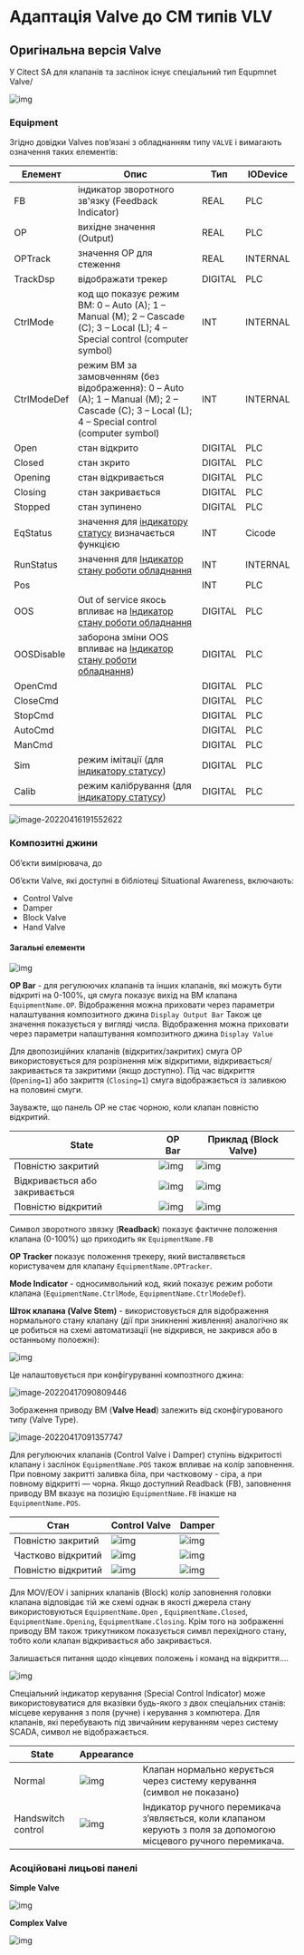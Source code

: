 # Адаптація Valve до CM типів VLV 

## Оригінальна версія Valve 

У Citect SA для клапанів та заслінок існує спеціальний тип Equpmnet Valve/   

![img](media/Valve_CommonElements.png)

### Equipment

Згідно довідки Valves пов’язані з обладнанням типу `VALVE` і вимагають означення таких елементів: 

| Елемент     | Опис                                                         | Тип     | IODevice |
| ----------- | ------------------------------------------------------------ | ------- | -------- |
| FB          | індикатор зворотного зв'язку (Feedback Indicator)            | REAL    | PLC      |
| OP          | вихідне значення (Output)                                    | REAL    | PLC      |
| OPTrack     | значення OP для стеження                                     | REAL    | INTERNAL |
| TrackDsp    | відображати трекер                                           | DIGITAL | PLC      |
| CtrlMode    | код що показує режим ВМ: 0 – Auto (A); 1 – Manual (M); 2 – Cascade (C); 3 – Local (L); 4 – Special control (computer symbol) | INT     | INTERNAL |
| CtrlModeDef | режим ВМ за замовченням (без відображення): 0 – Auto (A); 1 – Manual (M); 2 – Cascade (C); 3 – Local (L); 4 – Special control (computer symbol) | INT     | INTERNAL |
| Open        | стан відкрито                                                | DIGITAL | PLC      |
| Closed      | стан зкрито                                                  | DIGITAL | PLC      |
| Opening     | стан відкривається                                           | DIGITAL | PLC      |
| Closing     | стан закривається                                            | DIGITAL | PLC      |
| Stopped     | стан зупинено                                                | DIGITAL | PLC      |
| EqStatus    | значення для [індикатору статусу](cm_common.md) визначається функцією | INT     | Cicode   |
| RunStatus   | значення для [Індикатор стану роботи обладнання](cm_common.md) | INT     | INTERNAL |
| Pos         |                                                              | INT     | PLC      |
| OOS         | Out of service якось впливає на [Індикатор стану роботи обладнання](cm_common.md) | DIGITAL | PLC      |
| OOSDisable  | заборона зміни OOS впливає на [Індикатор стану роботи обладнання](cm_common.md)) | DIGITAL | PLC      |
| OpenCmd     |                                                              | DIGITAL | PLC      |
| CloseCmd    |                                                              | DIGITAL | PLC      |
| StopCmd     |                                                              | DIGITAL | PLC      |
| AutoCmd     |                                                              | DIGITAL | PLC      |
| ManCmd      |                                                              | DIGITAL | PLC      |
| Sim         | режим імітації (для [індикатору статусу](cm_common.md))      | DIGITAL | PLC      |
| Calib       | режим калібрування (для [індикатору статусу](cm_common.md))  | DIGITAL | PLC      |

![image-20220416191552622](media/image-20220416191552622.png)

### Композитні джини

Об’єкти вимірювача, до

Об’єкти Valve, які доступні в бібліотеці Situational Awareness, включають:

- Control Valve    
- Damper    
- Block Valve    
- Hand Valve    

#### Загальні елементи

![img](media/Valve_CommonElements.png)

**OP Bar** - для регулюючих клапанів та інших клапанів, які можуть бути відкриті на 0-100%, ця смуга показує вихід на ВМ клапана `EquipmentName.OP`.  Відображення можна приховати через параметри налаштування композитного джина `Display Output Bar` Також це значення показується у вигляді числа. Відображення можна приховати через параметри налаштування композитного джина `Display Value`

Для двопозиційних клапанів (відкритих/закритих) смуга OP використовується для розрізнення між відкритими, відкривається/закривається та закритими (якщо доступно). Під час відкриття (`Opening=1`) або закриття (`Closing=1`) смуга відображається із заливкою на половині смуги.

Зауважте, що панель OP не стає чорною, коли клапан повністю відкритий.

| State                          | OP Bar                                  | Приклад (Block Valve)                    |
| ------------------------------ | --------------------------------------- | ---------------------------------------- |
| Повністю закритий              | ![img](media/Valve_OP_Closed_83x38.png) | ![img](media/Valve_OP_Closed1_69x50.png) |
| Відкривається або закривається | ![img](media/Valve_OP_Half_84x36.png)   | ![img](media/Valve_OP_Half1_73x52.png)   |
| Повністю відкритий             | ![img](media/Valve_OP_Open_81x34.png)   | ![img](media/Valve_OP_Open1_70x53.png)   |

Символ зворотного звязку (**Readback**) показує фактичне положення клапана (0-100%) що приходить як `EquipmentName.FB`		

**OP Tracker** показує положення трекеру, який висталвяється користувачем для клапану `EquipmentName.OPTracker`. 

**Mode Indicator** - односимвольний код, який показує режим роботи клапана (`EquipmentName.CtrlMode`, `EquipmentName.CtrlModeDef`). 

**Шток клапана (Valve Stem)** - використовується для відображення нормального стану клапану (дії при зникненні живлення) аналогічно як це робиться на схемі автоматизації (не відкрився, не закрився або в останньому полоежні):

![img](G:\san\AKIT\ДИСЦИП\ЛМІ\GitVer\citect\sa2020\salib\media\Valve_Stem.png)        

Це налаштовується при конфігуруванні композтного джина:

![image-20220417090809446](media/image-20220417090809446.png)

Зображення приводу ВМ (**Valve Head**) залежить від сконфігурованого типу (Valve Type).

![image-20220417091357747](media/image-20220417091357747.png)

Для регулюючих клапанів (Control Valve і Damper) ступінь відкритості клапану і заслінок `EquipmentName.POS` також впливає на колір заповнення. При повному закритті заливка біла, при частковому - сіра, а при повному відкритті — чорна. Якщо доступний Readback (FB), заповнення приводу ВМ вказує на позицію `EquipmentName.FB` інакше на `EquipmentName.POS`. 

| Стан               | Control Valve                                | Damper                                       |
| ------------------ | -------------------------------------------- | -------------------------------------------- |
| Повністю закритий  | ![img](media/Valve_Control_Closed_89x81.png) | ![img](media/Valve_Damper_Closed_121x83.png) |
| Частково відкритий | ![img](media/Valve_Control_Half_89x84.png)   | ![img](media/Valve_Damper_Half_122x85.png)   |
| Повністю відкритий | ![img](media/Valve_Control_Half_94x86.png)   | ![img](media/Valve_Damper_Half_121x85.png)   |

Для MOV/EOV і запірних клапанів (Block) колір заповнення головки клапана відповідає тій же схемі однак в якості джерела стану використовуються `EquipmentName.Open` , `EquipmentName.Closed`, `EquipmentName.Opening`, `EquipmentName.Closing`. Крім того на зображенні приводу ВМ також трикутником показується симвл перехідного стану, тобто коли клапан відкривається або закривається.

Залишається питання щодо кінцевих положень і команд на відкриття....

![img](media/Valve_Head_MEOs.png)        

Спеціальний індикатор керування (Special Control Indicator) може використовуватися для вказівки будь-якого з двох спеціальних станів: місцеве керування з поля (ручне) і керування з компютера. Для клапанів, які перебувають під звичайним керуванням через систему SCADA, символ не відображається.

| State              | Appearance                                     |                                                              |
| ------------------ | ---------------------------------------------- | ------------------------------------------------------------ |
| Normal             | ![img](media/Valve_Ind_Normal_150x141.png)     | Клапан нормально керується через систему керування (символ не показано) |
| Handswitch control | ![img](media/Valve_Ind_Handswitch_160x146.png) | Індикатор ручного перемикача з’являється, коли клапаном керують з поля за допомогою місцевого ручного перемикача. |

### Асоційовані лицьові панелі

**Simple Valve**

![img](media/FP_Simple_Valve.png)   

**Complex Valve**

![img](media/FP_Complex_Valve.png)